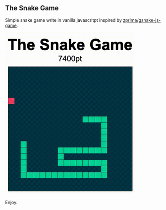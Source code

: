 ## The Snake Game
  
Simple snake game write in vanilla javascritpt inspired by [zprima/gsnake-js-game](https://github.com/zprima/snake-js-game).

![](snake.gif)

Enjoy.